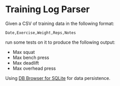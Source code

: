 # Training Log Parser

Given a CSV of training data in the following format:
```
Date,Exercise,Weight,Reps,Notes
```
run some tests on it to produce the following output:
- Max squat
- Max bench press
- Max deadlift
- Max overhead press


Using [DB Browser for SQLite](https://sqlitebrowser.org/) for data persistence.